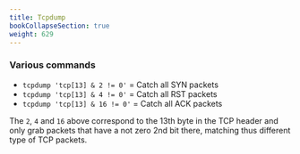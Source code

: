 ```yaml
---
title: Tcpdump
bookCollapseSection: true
weight: 629
---
```


### Various commands

+ `tcpdump 'tcp[13] & 2 != 0'` = Catch all SYN packets
+ `tcpdump 'tcp[13] & 4 != 0'` = Catch all RST packets
+ `tcpdump 'tcp[13] & 16 != 0'` = Catch all ACK packets

The `2`, `4` and `16` above correspond to the 13th byte in the TCP header and only grab packets that have a not zero 2nd bit there, matching thus different type of TCP packets.
